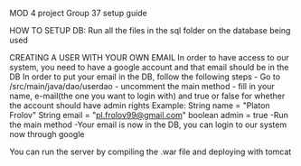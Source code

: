 MOD 4 project Group 37 setup guide

HOW TO SETUP DB: 
Run all the files in the sql folder on the database being used

CREATING A USER WITH YOUR OWN EMAIL
In order to have access to our system, you need to have a google
account and that email should be in the DB
In order to put your email in the DB, follow the following steps
    - Go to /src/main/java/dao/userdao
    - uncomment the main method
    - fill in your name, e-mail(the one you want to login with) 
      and true or false for whether the account should have admin rights
Example: 
String name = "Platon Frolov"
String email = "pl.frolov99@gmail.com"
boolean admin = true
    -Run the main method
    -Your email is now in the DB, you can login to our system now through google

You can run the server by compiling the .war file and deploying with tomcat 